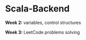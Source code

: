 # Scala-Backend

<p><b>Week 2: </b>variables, control structures</p>
<p><b>Week 3: </b>LeetCode problems solving</p>
